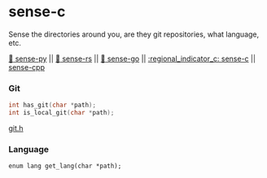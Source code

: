# sense-c
Sense the directories around you, are they git repositories, what language, etc.

[ :snake: sense-py](https://github.com/JakeRoggenbuck/sense-py) || [:crab: sense-rs](https://github.com/JakeRoggenbuck/sense-rs) || 
[:hamster: sense-go](https://github.com/JakeRoggenbuck/sense-go) || [:regional_indicator_c: sense-c](https://github.com/JakeRoggenbuck/sense-c) || [sense-cpp](https://github.com/JakeRoggenbuck/sense-cpp)

### Git

```c
int has_git(char *path);
int is_local_git(char *path);
```

[git.h](https://github.com/JakeRoggenbuck/sense-c/blob/main/src/git.h)

### Language
```
enum lang get_lang(char *path);

```
